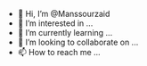 - 👋 Hi, I’m @Manssourzaid
- 👀 I’m interested in ...
- 🌱 I’m currently learning ...
- 💞️ I’m looking to collaborate on ...
- 📫 How to reach me ...

<!---
Manssourzaid/Manssourzaid is a ✨ special ✨ repository because its `README.md` (this file) appears on your GitHub profile.
You can click the Preview link to take a look at your changes.
--->
